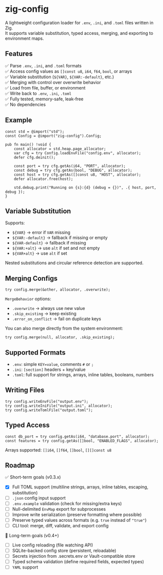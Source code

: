 # zig-config

A lightweight configuration loader for `.env`, `.ini`, and `.toml` files written in Zig.  
It supports variable substitution, typed access, merging, and exporting to environment maps.

## Features

✅ Parse `.env`, `.ini`, and `.toml` formats  
✅ Access config values as `[]const u8`, `i64`, `f64`, `bool`, or arrays  
✅ Variable substitution (`${VAR}`, `${VAR:-default}`, etc.)  
✅ Merging with control over overwrite behavior  
✅ Load from file, buffer, or environment  
✅ Write back to `.env`, `.ini`, `.toml`  
✅ Fully tested, memory-safe, leak-free  
✅ No dependencies

## Example

```zig
const std = @import("std");
const Config = @import("zig-config").Config;

pub fn main() !void {
    const allocator = std.heap.page_allocator;
    var cfg = try Config.loadEnvFile("config.env", allocator);
    defer cfg.deinit();

    const port = try cfg.getAs(i64, "PORT", allocator);
    const debug = try cfg.getAs(bool, "DEBUG", allocator);
    const host = try cfg.getAs([]const u8, "HOST", allocator);
    defer allocator.free(host);

    std.debug.print("Running on {s}:{d} (debug = {})", .{ host, port, debug });
}
```

## Variable Substitution

Supports:

- `${VAR}` → error if `VAR` missing
- `${VAR:-default}` → fallback if missing or empty
- `${VAR-default}` → fallback if missing
- `${VAR:+alt}` → use `alt` if set and not empty
- `${VAR+alt}` → use `alt` if set

Nested substitutions and circular reference detection are supported.

## Merging Configs

```zig
try config.merge(&other, allocator, .overwrite);
```

`MergeBehavior` options:

- `.overwrite` → always use new value  
- `.skip_existing` → keep existing  
- `.error_on_conflict` → fail on duplicate keys

You can also merge directly from the system environment:

```zig
try config.merge(null, allocator, .skip_existing);
```

## Supported Formats

- `.env`: simple `KEY=value`, comments `#` or `;`
- `.ini`: `[section]` headers + key/value
- `.toml`: full support for strings, arrays, inline tables, booleans, numbers

## Writing Files

```zig
try config.writeEnvFile("output.env");
try config.writeIniFile("output.ini", allocator);
try config.writeTomlFile("output.toml");
```

## Typed Access

```zig
const db_port = try config.getAs(i64, "database.port", allocator);
const features = try config.getAs([]bool, "ENABLED_FLAGS", allocator);
```

Arrays supported: `[]i64`, `[]f64`, `[]bool`, `[][]const u8`

## Roadmap
✅ Short-term goals (v0.3.x)
- [x] Full TOML support (multiline strings, arrays, inline tables, escaping, substitution)
- [ ] `.json` config input support
- [ ] `.env.example` validation (check for missing/extra keys)
- [ ] Null-delimited `EnvMap` export for subprocesses
- [ ] Improve write serialization (preserve formatting where possible)
- [ ] Preserve typed values across formats (e.g. `true` instead of `"true"`)
- [ ] CLI tool: merge, diff, validate, and export config

🔭 Long-term goals (v0.4+)
- [ ] Live config reloading (file watching API)
- [ ] SQLite-backed config store (persistent, reloadable)
- [ ] Secrets injection from .secrets.env or Vault-compatible store
- [ ] Typed schema validation (define required fields, expected types)
- [ ] `YAML` support